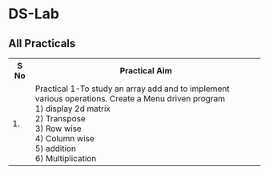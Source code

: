 # DS-Lab

## All Practicals
<table>
<tr>
    <th>S No</th>
    <th>Practical Aim</th>
</tr>
<tr>
    <td>1.</td>
    <td>Practical 1-To study an array add and to implement various operations. Create a Menu driven program<br> 1) display 2d matrix <br> 2) Transpose <br> 3) Row wise <br> 4) Column wise<br> 5) addition <br> 6) Multiplication <br></td>
</tr>
</table>
